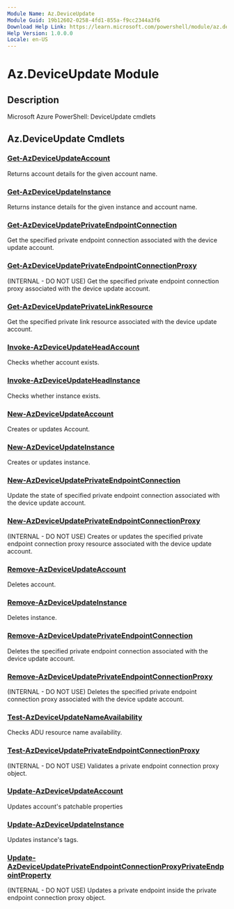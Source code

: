```yaml
---
Module Name: Az.DeviceUpdate
Module Guid: 19b12602-0258-4fd1-855a-f9cc2344a3f6
Download Help Link: https://learn.microsoft.com/powershell/module/az.deviceupdate
Help Version: 1.0.0.0
Locale: en-US
---
```


# Az.DeviceUpdate Module
## Description
Microsoft Azure PowerShell: DeviceUpdate cmdlets

## Az.DeviceUpdate Cmdlets
### [Get-AzDeviceUpdateAccount](Get-AzDeviceUpdateAccount.md)
Returns account details for the given account name.

### [Get-AzDeviceUpdateInstance](Get-AzDeviceUpdateInstance.md)
Returns instance details for the given instance and account name.

### [Get-AzDeviceUpdatePrivateEndpointConnection](Get-AzDeviceUpdatePrivateEndpointConnection.md)
Get the specified private endpoint connection associated with the device update account.

### [Get-AzDeviceUpdatePrivateEndpointConnectionProxy](Get-AzDeviceUpdatePrivateEndpointConnectionProxy.md)
(INTERNAL - DO NOT USE) Get the specified private endpoint connection proxy associated with the device update account.

### [Get-AzDeviceUpdatePrivateLinkResource](Get-AzDeviceUpdatePrivateLinkResource.md)
Get the specified private link resource associated with the device update account.

### [Invoke-AzDeviceUpdateHeadAccount](Invoke-AzDeviceUpdateHeadAccount.md)
Checks whether account exists.

### [Invoke-AzDeviceUpdateHeadInstance](Invoke-AzDeviceUpdateHeadInstance.md)
Checks whether instance exists.

### [New-AzDeviceUpdateAccount](New-AzDeviceUpdateAccount.md)
Creates or updates Account.

### [New-AzDeviceUpdateInstance](New-AzDeviceUpdateInstance.md)
Creates or updates instance.

### [New-AzDeviceUpdatePrivateEndpointConnection](New-AzDeviceUpdatePrivateEndpointConnection.md)
Update the state of specified private endpoint connection associated with the device update account.

### [New-AzDeviceUpdatePrivateEndpointConnectionProxy](New-AzDeviceUpdatePrivateEndpointConnectionProxy.md)
(INTERNAL - DO NOT USE) Creates or updates the specified private endpoint connection proxy resource associated with the device update account.

### [Remove-AzDeviceUpdateAccount](Remove-AzDeviceUpdateAccount.md)
Deletes account.

### [Remove-AzDeviceUpdateInstance](Remove-AzDeviceUpdateInstance.md)
Deletes instance.

### [Remove-AzDeviceUpdatePrivateEndpointConnection](Remove-AzDeviceUpdatePrivateEndpointConnection.md)
Deletes the specified private endpoint connection associated with the device update account.

### [Remove-AzDeviceUpdatePrivateEndpointConnectionProxy](Remove-AzDeviceUpdatePrivateEndpointConnectionProxy.md)
(INTERNAL - DO NOT USE) Deletes the specified private endpoint connection proxy associated with the device update account.

### [Test-AzDeviceUpdateNameAvailability](Test-AzDeviceUpdateNameAvailability.md)
Checks ADU resource name availability.

### [Test-AzDeviceUpdatePrivateEndpointConnectionProxy](Test-AzDeviceUpdatePrivateEndpointConnectionProxy.md)
(INTERNAL - DO NOT USE) Validates a private endpoint connection proxy object.

### [Update-AzDeviceUpdateAccount](Update-AzDeviceUpdateAccount.md)
Updates account's patchable properties

### [Update-AzDeviceUpdateInstance](Update-AzDeviceUpdateInstance.md)
Updates instance's tags.

### [Update-AzDeviceUpdatePrivateEndpointConnectionProxyPrivateEndpointProperty](Update-AzDeviceUpdatePrivateEndpointConnectionProxyPrivateEndpointProperty.md)
(INTERNAL - DO NOT USE) Updates a private endpoint inside the private endpoint connection proxy object.

